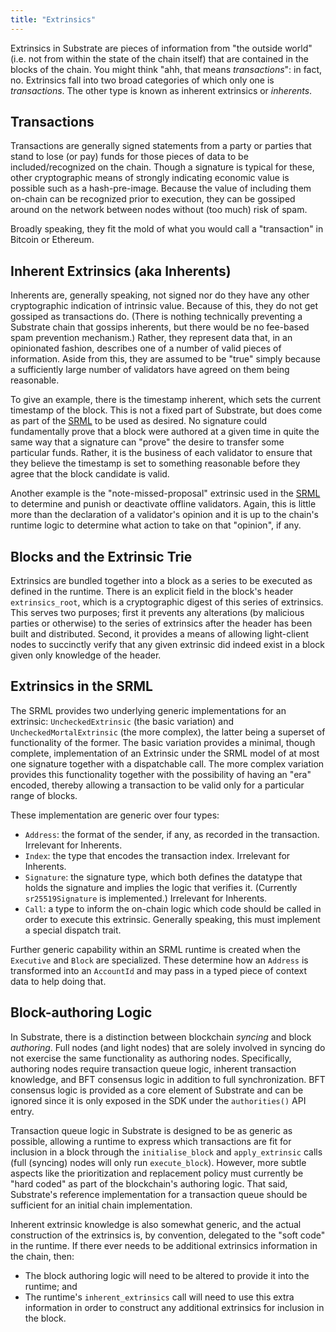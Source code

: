 ```yaml
---
title: "Extrinsics"
---
```

Extrinsics in Substrate are pieces of information from "the outside world" (i.e. not from within the state of the chain itself) that are contained in the blocks of the chain. You might think "ahh, that means *transactions*": in fact, no. Extrinsics fall into two broad categories of which only one is *transactions*. The other type is known as inherent extrinsics or *inherents*.

## Transactions

Transactions are generally signed statements from a party or parties that stand to lose (or pay) funds for those pieces of data to be included/recognized on the chain. Though a signature is typical for these, other cryptographic means of strongly indicating economic value is possible such as a hash-pre-image. Because the value of including them on-chain can be recognized prior to execution, they can be gossiped around on the network between nodes without (too much) risk of spam.

Broadly speaking, they fit the mold of what you would call a "transaction" in Bitcoin or Ethereum.

## Inherent Extrinsics (aka Inherents)

Inherents are, generally speaking, not signed nor do they have any other cryptographic indication of intrinsic value. Because of this, they do not get gossiped as transactions do. (There is nothing technically preventing a Substrate chain that gossips inherents, but there would be no fee-based spam prevention mechanism.) Rather, they represent data that, in an opinionated fashion, describes one of a number of valid pieces of information. Aside from this, they are assumed to be "true" simply because a sufficiently large number of validators have agreed on them being reasonable.

To give an example, there is the timestamp inherent, which sets the current timestamp of the block. This is not a fixed part of Substrate, but does come as part of the [SRML](overview/glossary.md#srml-substrate-runtime-module-library) to be used as desired. No signature could fundamentally prove that a block were authored at a given time in quite the same way that a signature can "prove" the desire to transfer some particular funds. Rather, it is the business of each validator to ensure that they believe the timestamp is set to something reasonable before they agree that the block candidate is valid.

Another example is the "note-missed-proposal" extrinsic used in the [SRML](overview/glossary.md#srml-substrate-runtime-module-library) to determine and punish or deactivate offline validators. Again, this is little more than the declaration of a validator's opinion and it is up to the chain's runtime logic to determine what action to take on that "opinion", if any.

## Blocks and the Extrinsic Trie

Extrinsics are bundled together into a block as a series to be executed as defined in the runtime. There is an explicit field in the block's header `extrinsics_root`, which is a cryptographic digest of this series of extrinsics. This serves two purposes; first it prevents any alterations (by malicious parties or otherwise) to the series of extrinsics after the header has been built and distributed. Second, it provides a means of allowing light-client nodes to succinctly verify that any given extrinsic did indeed exist in a block given only knowledge of the header.

## Extrinsics in the SRML

The SRML provides two underlying generic implementations for an extrinsic: `UncheckedExtrinsic` (the basic variation) and `UncheckedMortalExtrinsic` (the more complex), the latter being a superset of functionality of the former. The basic variation provides a minimal, though complete, implementation of an Extrinsic under the SRML model of at most one signature together with a dispatchable call. The more complex variation provides this functionality together with the possibility of having an "era" encoded, thereby allowing a transaction to be valid only for a particular range of blocks.

These implementation are generic over four types:

- `Address`: the format of the sender, if any, as recorded in the transaction. Irrelevant for Inherents.
- `Index`: the type that encodes the transaction index. Irrelevant for Inherents.
- `Signature`: the signature type, which both defines the datatype that holds the signature and implies the logic that verifies it. (Currently `sr25519Signature` is implemented.) Irrelevant for Inherents.
- `Call`: a type to inform the on-chain logic which code should be called in order to execute this extrinsic. Generally speaking, this must implement a special dispatch trait.

Further generic capability within an SRML runtime is created when the `Executive` and `Block` are specialized. These determine how an `Address` is transformed into an `AccountId` and may pass in a typed piece of context data to help doing that.

## Block-authoring Logic

In Substrate, there is a distinction between blockchain *syncing* and block *authoring*. Full nodes (and light nodes) that are solely involved in syncing do not exercise the same functionality as authoring nodes. Specifically, authoring nodes require transaction queue logic, inherent transaction knowledge, and BFT consensus logic in addition to full synchronization. BFT consensus logic is provided as a core element of Substrate and can be ignored since it is only exposed in the SDK under the `authorities()` API entry.

Transaction queue logic in Substrate is designed to be as generic as possible, allowing a runtime to express which transactions are fit for inclusion in a block through the `initialise_block` and `apply_extrinsic` calls (full (syncing) nodes will only run `execute_block`). However, more subtle aspects like the prioritization and replacement policy must currently be "hard coded" as part of the blockchain's authoring logic. That said, Substrate's reference implementation for a transaction queue should be sufficient for an initial chain implementation.

Inherent extrinsic knowledge is also somewhat generic, and the actual construction of the extrinsics is, by convention, delegated to the "soft code" in the runtime. If there ever needs to be additional extrinsics information in the chain, then:

- The block authoring logic will need to be altered to provide it into the runtime; and
- The runtime's `inherent_extrinsics` call will need to use this extra information in order to construct any additional extrinsics for inclusion in the block.
